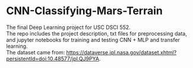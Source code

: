 # CNN-Classifying-Mars-Terrain

The final Deep Learning project for USC DSCI 552.   
The repo includes the project description, txt files for preprocessing data, and jupyter notebooks for training and testing CNN + MLP and transfer learning.  
The dataset came from: https://dataverse.jpl.nasa.gov/dataset.xhtml?persistentId=doi:10.48577/jpl.QJ9PYA.

